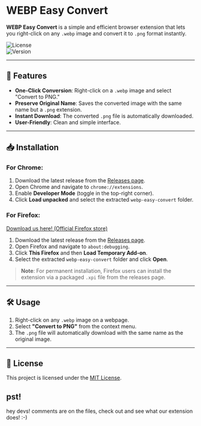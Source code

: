 # WEBP Easy Convert  

**WEBP Easy Convert** is a simple and efficient browser extension that lets you right-click on any `.webp` image and convert it to `.png` format instantly.  

![License](https://img.shields.io/badge/License-MIT-green.svg)  
![Version](https://img.shields.io/badge/Version-1.0-blue.svg)  

---

## 🚀 Features  

- **One-Click Conversion**: Right-click on a `.webp` image and select "Convert to PNG."  
- **Preserve Original Name**: Saves the converted image with the same name but a `.png` extension.  
- **Instant Download**: The converted `.png` file is automatically downloaded.  
- **User-Friendly**: Clean and simple interface.  

---

## 📥 Installation  

### For Chrome:  

1. Download the latest release from the [Releases page](https://github.com/axeltechtips/webpeasyconvert/releases).  
2. Open Chrome and navigate to `chrome://extensions`.  
3. Enable **Developer Mode** (toggle in the top-right corner).  
4. Click **Load unpacked** and select the extracted `webp-easy-convert` folder.  

### For Firefox:  
[Download us here! (Official Firefox store)](https://addons.mozilla.org/en-US/firefox/addon/webp-easy-convert/)
1. Download the latest release from the [Releases page](https://github.com/axeltechtips/webpeasyconvert/releases).  
2. Open Firefox and navigate to `about:debugging`.  
3. Click **This Firefox** and then **Load Temporary Add-on**.  
4. Select the extracted `webp-easy-convert` folder and click **Open**.

> **Note**: For permanent installation, Firefox users can install the extension via a packaged `.xpi` file from the releases page.

---

## 🛠️ Usage  

1. Right-click on any `.webp` image on a webpage.  
2. Select **"Convert to PNG"** from the context menu.  
3. The `.png` file will automatically download with the same name as the original image.

---

## 📄 License  

This project is licensed under the [MIT License](LICENSE).  


## pst!
hey devs! comments are on the files, check out and see what our extension does! :-)
